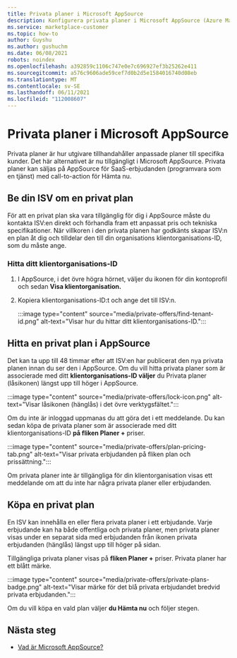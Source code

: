 ```yaml
---
title: Privata planer i Microsoft AppSource
description: Konfigurera privata planer i Microsoft AppSource (Azure Marketplace).
ms.service: marketplace-customer
ms.topic: how-to
author: Guyshu
ms.author: gushuchm
ms.date: 06/08/2021
robots: noindex
ms.openlocfilehash: a392859c1106c747e0e7c696927ef3b25262e411
ms.sourcegitcommit: a576c9606ade59cef7d0b2d5e1584016740d08eb
ms.translationtype: MT
ms.contentlocale: sv-SE
ms.lasthandoff: 06/11/2021
ms.locfileid: "112008607"
---
```

# <a name="private-plans-in-microsoft-appsource"></a>Privata planer i Microsoft AppSource

Privata planer är hur utgivare tillhandahåller anpassade planer till specifika kunder. Det här alternativet är nu tillgängligt i Microsoft AppSource. Privata planer kan säljas på AppSource för SaaS-erbjudanden  (programvara som en tjänst) med call-to-action för Hämta nu.

## <a name="ask-your-isv-for-a-private-plan"></a>Be din ISV om en privat plan

För att en privat plan ska vara tillgänglig för dig i AppSource måste du kontakta ISV:en direkt och förhandla fram ett anpassat pris och tekniska specifikationer. När villkoren i den privata planen har godkänts skapar ISV:n en plan åt dig och tilldelar den till din organisations klientorganisations-ID, som du måste ange.

### <a name="finding-your-tenant-id"></a>Hitta ditt klientorganisations-ID

1. I AppSource, i det övre högra hörnet, väljer du ikonen för din kontoprofil och sedan **Visa klientorganisation.**
2. Kopiera klientorganisations-ID:t och ange det till ISV:n.

    :::image type="content" source="media/private-offers/find-tenant-id.png" alt-text="Visar hur du hittar ditt klientorganisations-ID.":::

## <a name="find-a-private-plan-in-appsource"></a>Hitta en privat plan i AppSource

Det kan ta upp till 48 timmar efter att ISV:en har publicerat den nya privata planen innan du ser den i AppSource. Om du vill hitta privata planer som är associerade med ditt **klientorganisations-ID väljer** du Privata planer (låsikonen) längst upp till höger i AppSource.

:::image type="content" source="media/private-offers/lock-icon.png" alt-text="Visar låsikonen (hänglås) i det övre verktygsfältet.":::

Om du inte är inloggad uppmanas du att göra det i ett meddelande. Du kan sedan köpa de privata planer som är associerade med ditt klientorganisations-ID **på fliken Planer +** priser.

:::image type="content" source="media/private-offers/plan-pricing-tab.png" alt-text="Visar privata erbjudanden på fliken plan och prissättning.":::

Om privata planer inte är tillgängliga för din klientorganisation visas ett meddelande om att du inte har några privata planer eller erbjudanden.

## <a name="purchase-a-private-plan"></a>Köpa en privat plan

En ISV kan innehålla en eller flera privata planer i ett erbjudande. Varje erbjudande kan ha både offentliga och privata planer, men privata planer visas under en separat sida med erbjudanden från ikonen privata erbjudanden (hänglås) längst upp till höger på sidan.

Tillgängliga privata planer visas på **fliken Planer +** priser. Privata planer har ett blått märke.

:::image type="content" source="media/private-offers/private-plans-badge.png" alt-text="Visar märke för det blå privata erbjudandet bredvid privata erbjudanden.":::

Om du vill köpa en vald plan väljer **du Hämta nu** och följer stegen.

## <a name="next-steps"></a>Nästa steg

- [Vad är Microsoft AppSource?](appsource-overview.md)
